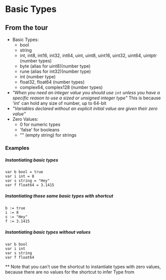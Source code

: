 # Basic Types

## From the tour

- Basic Types:
  + bool
  + string
  + int, int8, int16, int32, int64, uint, uint8, uint16, uint32, uint64, uintptr (number types)
  + byte (alias for uint8)(number type)
  + rune (alias for int32)(number type)
  + int (number type)
  + float32, float64 (number types)
  + complex64, complex128 (number types)
- *"When you need an integer value you should use `int` unless you have a specific reason to use a sized or unsigned integer type"* This is because 'int' can hold any size of number, up to 64-bit
- *"Variables declared without an explicit initial value are given their zero value"*
- Zero Values:
  + 0 for numeric types
  + 'false' for booleans
  + "" (empty string) for strings

### Examples

##### Instantiating basic types
```
var b bool = true
var i int = 8
var s string = "Hey"
var f float64 = 3.1415
```

##### Instantiating those same basic types with shortcut
```
b := true
i := 8
s := "Hey"
f := 3.1415
```

##### Instantiating basic types without values
```
var b bool
var i int
var s string
var f float64
```
** Note that you can't use the shortcut to instantiate types with zero values, because there are no values for the shortcut to infer Type from
